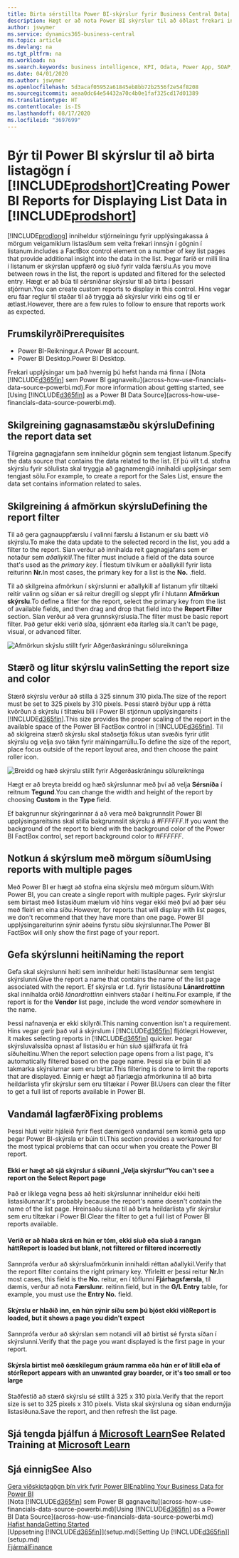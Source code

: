 ```yaml
---
title: Birta sérstillta Power BI-skýrslur fyrir Business Central Data| Microsoft docs
description: Hægt er að nota Power BI skýrslur til að öðlast frekari innsýn í gögnum í listum.
author: jswymer
ms.service: dynamics365-business-central
ms.topic: article
ms.devlang: na
ms.tgt_pltfrm: na
ms.workload: na
ms.search.keywords: business intelligence, KPI, Odata, Power App, SOAP, analysis
ms.date: 04/01/2020
ms.author: jswymer
ms.openlocfilehash: 5d3acaf05952a61845eb8bb72b2556f2e54f8208
ms.sourcegitcommit: aeaa0dc64e54432a70c4b0e1faf325cd17d01389
ms.translationtype: HT
ms.contentlocale: is-IS
ms.lasthandoff: 08/17/2020
ms.locfileid: "3697699"
---
```

# <a name="creating-power-bi-reports-for-displaying-list-data-in-prodshort"></a><span data-ttu-id="b5aa7-103">Býr til Power BI skýrslur til að birta listagögn í [!INCLUDE[prodshort](includes/prodshort.md)]</span><span class="sxs-lookup"><span data-stu-id="b5aa7-103">Creating Power BI Reports for Displaying List Data in [!INCLUDE[prodshort](includes/prodshort.md)]</span></span>

[!INCLUDE[prodlong](includes/prodlong.md)] <span data-ttu-id="b5aa7-104">inniheldur stjórneiningu fyrir upplýsingakassa á mörgum veigamiklum listasíðum sem veita frekari innsýn í gögnin í listanum.</span><span class="sxs-lookup"><span data-stu-id="b5aa7-104">includes a FactBox control element on a number of key list pages that provide additional insight into the data in the list.</span></span> <span data-ttu-id="b5aa7-105">Þegar farið er milli lína í listanum er skýrslan uppfærð og síuð fyrir valda færslu.</span><span class="sxs-lookup"><span data-stu-id="b5aa7-105">As you move between rows in the list, the report is updated and filtered for the selected entry.</span></span> <span data-ttu-id="b5aa7-106">Hægt er að búa til sérsniðnar skýrslur til að birta í þessari stjórnun.</span><span class="sxs-lookup"><span data-stu-id="b5aa7-106">You can create custom reports to display in this control.</span></span> <span data-ttu-id="b5aa7-107">Hins vegar eru fáar reglur til staðar til að tryggja að skýrslur virki eins og til er ætlast.</span><span class="sxs-lookup"><span data-stu-id="b5aa7-107">However, there are a few rules to follow to ensure that reports work as expected.</span></span>  

## <a name="prerequisites"></a><span data-ttu-id="b5aa7-108">Frumskilyrði</span><span class="sxs-lookup"><span data-stu-id="b5aa7-108">Prerequisites</span></span>

- <span data-ttu-id="b5aa7-109">Power BI-Reikningur.</span><span class="sxs-lookup"><span data-stu-id="b5aa7-109">A Power BI account.</span></span>
- <span data-ttu-id="b5aa7-110">Power BI Desktop.</span><span class="sxs-lookup"><span data-stu-id="b5aa7-110">Power BI Desktop.</span></span>

<span data-ttu-id="b5aa7-111">Frekari upplýsingar um það hvernig þú hefst handa má finna í [Nota [!INCLUDE[d365fin](includes/d365fin_md.md)] sem Power BI gagnaveitu](across-how-use-financials-data-source-powerbi.md).</span><span class="sxs-lookup"><span data-stu-id="b5aa7-111">For more information about getting started, see [Using [!INCLUDE[d365fin](includes/d365fin_md.md)] as a Power BI Data Source](across-how-use-financials-data-source-powerbi.md).</span></span>

## <a name="defining-the-report-data-set"></a><span data-ttu-id="b5aa7-112">Skilgreining gagnasamstæðu skýrslu</span><span class="sxs-lookup"><span data-stu-id="b5aa7-112">Defining the report data set</span></span>

<span data-ttu-id="b5aa7-113">Tilgreina gagnagjafann sem inniheldur gögnin sem tengjast listanum.</span><span class="sxs-lookup"><span data-stu-id="b5aa7-113">Specify the data source that contains the data related to the list.</span></span> <span data-ttu-id="b5aa7-114">Ef þú vilt t.d. stofna skýrslu fyrir sölulista skal tryggja að gagnamengið innihaldi upplýsingar sem tengjast sölu.</span><span class="sxs-lookup"><span data-stu-id="b5aa7-114">For example, to create a report for the Sales List, ensure the data set contains information related to sales.</span></span>  

## <a name="defining-the-report-filter"></a><span data-ttu-id="b5aa7-115">Skilgreining á afmörkun skýrslu</span><span class="sxs-lookup"><span data-stu-id="b5aa7-115">Defining the report filter</span></span>

<span data-ttu-id="b5aa7-116">Til að gera gagnauppfærslu í valinni færslu á listanum er síu bætt við skýrslu.</span><span class="sxs-lookup"><span data-stu-id="b5aa7-116">To make the data update to the selected record in the list, you add a filter to the report.</span></span> <span data-ttu-id="b5aa7-117">Sían verður að innihalda reit gagnagjafans sem er notaður sem *aðallykill*.</span><span class="sxs-lookup"><span data-stu-id="b5aa7-117">The filter must include a field of the data source that's used as the *primary key*.</span></span> <span data-ttu-id="b5aa7-118">Í flestum tilvikum er aðallykill fyrir lista reiturinn **Nr.**</span><span class="sxs-lookup"><span data-stu-id="b5aa7-118">In most cases, the primary key for a list is the **No.**</span></span> <span data-ttu-id="b5aa7-119">.</span><span class="sxs-lookup"><span data-stu-id="b5aa7-119">field.</span></span>

<span data-ttu-id="b5aa7-120">Til að skilgreina afmörkun í skýrslunni er aðallykill af listanum yfir tiltæki reitir valinn og síðan er sá reitur dregill og sleppt yfir í hlutann **Afmörkun skýrslu**.</span><span class="sxs-lookup"><span data-stu-id="b5aa7-120">To define a filter for the report, select the primary key from the list of available fields, and then drag and drop that field into the **Report Filter** section.</span></span> <span data-ttu-id="b5aa7-121">Sían verður að vera grunnskýrslusía.</span><span class="sxs-lookup"><span data-stu-id="b5aa7-121">The filter must be basic report filter.</span></span> <span data-ttu-id="b5aa7-122">Það getur ekki verið síða, sjónrænt eða ítarleg sía.</span><span class="sxs-lookup"><span data-stu-id="b5aa7-122">It can't be page, visual, or advanced filter.</span></span> 

![Afmörkun skýslu stillt fyrir Aðgerðaskráningu sölureikninga](./media/across-how-use-powerbi-reports-factbox/financials-powerbi-report-filter.png)

## <a name="setting-the-report-size-and-color"></a><span data-ttu-id="b5aa7-124">Stærð og litur skýrslu valin</span><span class="sxs-lookup"><span data-stu-id="b5aa7-124">Setting the report size and color</span></span>

<span data-ttu-id="b5aa7-125">Stærð skýrslu verður að stilla á 325 sinnum 310 pixla.</span><span class="sxs-lookup"><span data-stu-id="b5aa7-125">The size of the report must be set to 325 pixels by 310 pixels.</span></span> <span data-ttu-id="b5aa7-126">Þessi stærð býður upp á rétta kvörðun á skýrslu í tiltæku bili í Power BI stjórnun upplýsingareits í [!INCLUDE[d365fin](includes/d365fin_md.md)].</span><span class="sxs-lookup"><span data-stu-id="b5aa7-126">This size provides the proper scaling of the report in the available space of the Power BI FactBox control in [!INCLUDE[d365fin](includes/d365fin_md.md)].</span></span> <span data-ttu-id="b5aa7-127">Til að skilgreina stærð skýrslu skal staðsetja fókus utan svæðis fyrir útlit skýrslu og velja svo tákn fyrir málningarrúllu.</span><span class="sxs-lookup"><span data-stu-id="b5aa7-127">To define the size of the report, place focus outside of the report layout area, and then choose the paint roller icon.</span></span>

![Breidd og hæð skýrslu stillt fyrir Aðgerðaskráningu sölureikninga](./media/across-how-use-powerbi-reports-factbox/financials-powerbi-report-sizing.png)

<span data-ttu-id="b5aa7-129">Hægt er að breyta breidd og hæð skýrslunnar með því að velja **Sérsníða** í reitnum **Tegund**.</span><span class="sxs-lookup"><span data-stu-id="b5aa7-129">You can change the width and height of the report by choosing **Custom** in the **Type** field.</span></span>

<span data-ttu-id="b5aa7-130">Ef bakgrunnur skýringarinnar á að vera með bakgrunnslit Power BI upplýsingareitsins skal stilla bakgrunnslit skýrslu á *#FFFFFF*.</span><span class="sxs-lookup"><span data-stu-id="b5aa7-130">If you want the background of the report to blend with the background color of the Power BI FactBox control, set report background color to *#FFFFFF*.</span></span> 

## <a name="using-reports-with-multiple-pages"></a><span data-ttu-id="b5aa7-131">Notkun á skýrslum með mörgum síðum</span><span class="sxs-lookup"><span data-stu-id="b5aa7-131">Using reports with multiple pages</span></span>

<span data-ttu-id="b5aa7-132">Með Power BI er hægt að stofna eina skýrslu með mörgum síðum.</span><span class="sxs-lookup"><span data-stu-id="b5aa7-132">With Power BI, you can create a single report with multiple pages.</span></span> <span data-ttu-id="b5aa7-133">Fyrir skýrslur sem birtast með listasíðum mælum við hins vegar ekki með því að þær séu með fleiri en eina síðu.</span><span class="sxs-lookup"><span data-stu-id="b5aa7-133">However, for reports that will display with list pages, we don't recommend that they have more than one page.</span></span> <span data-ttu-id="b5aa7-134">Power BI upplýsingareiturinn sýnir aðeins fyrstu síðu skýrslunnar.</span><span class="sxs-lookup"><span data-stu-id="b5aa7-134">The Power BI FactBox will only show the first page of your report.</span></span>

## <a name="naming-the-report"></a><span data-ttu-id="b5aa7-135">Gefa skýrslunni heiti</span><span class="sxs-lookup"><span data-stu-id="b5aa7-135">Naming the report</span></span>

<span data-ttu-id="b5aa7-136">Gefa skal skýrslunni heiti sem inniheldur heiti listasíðunnar sem tengist skýrslunni.</span><span class="sxs-lookup"><span data-stu-id="b5aa7-136">Give the report a name that contains the name of the list page associated with the report.</span></span> <span data-ttu-id="b5aa7-137">Ef skýrsla er t.d. fyrir listasíðuna **Lánardrottinn** skal innihalda orðið *lánardrottinn* einhvers staðar í heitinu.</span><span class="sxs-lookup"><span data-stu-id="b5aa7-137">For example, if the report is for the **Vendor** list page, include the word *vendor* somewhere in the name.</span></span>  

<span data-ttu-id="b5aa7-138">Þessi nafnavenja er ekki skilyrði.</span><span class="sxs-lookup"><span data-stu-id="b5aa7-138">This naming convention isn't a requirement.</span></span> <span data-ttu-id="b5aa7-139">Hins vegar gerir það val á skýrslum í [!INCLUDE[d365fin](includes/d365fin_md.md)] fljótlegri.</span><span class="sxs-lookup"><span data-stu-id="b5aa7-139">However, it makes selecting reports in [!INCLUDE[d365fin](includes/d365fin_md.md)] quicker.</span></span> <span data-ttu-id="b5aa7-140">Þegar skýrsluvalssíða opnast af listasíðu er hún síuð sjálfkrafa út frá síðuheitinu.</span><span class="sxs-lookup"><span data-stu-id="b5aa7-140">When the report selection page opens from a list page, it's automatically filtered based on the page name.</span></span> <span data-ttu-id="b5aa7-141">Þessi sía er búin til að takmarka skýrslurnar sem eru birtar.</span><span class="sxs-lookup"><span data-stu-id="b5aa7-141">This filtering is done to limit the reports that are displayed.</span></span> <span data-ttu-id="b5aa7-142">Einnig er hægt að fjarlægja afmörkunina til að birta heildarlista yfir skýrslur sem eru tiltækar í Power BI.</span><span class="sxs-lookup"><span data-stu-id="b5aa7-142">Users can clear the filter to get a full list of reports available in Power BI.</span></span>  

## <a name="fixing-problems"></a><span data-ttu-id="b5aa7-143">Vandamál lagfærð</span><span class="sxs-lookup"><span data-stu-id="b5aa7-143">Fixing problems</span></span>

<span data-ttu-id="b5aa7-144">Þessi hluti veitir hjáleið fyrir flest dæmigerð vandamál sem komið geta upp þegar Power BI-skýrsla er búin til.</span><span class="sxs-lookup"><span data-stu-id="b5aa7-144">This section provides a workaround for the most typical problems that can occur when you create the Power BI report.</span></span>  

#### <a name="you-cant-see-a-report-on-the-select-report-page"></a><span data-ttu-id="b5aa7-145">Ekki er hægt að sjá skýrslur á síðunni „Velja skýrslur“</span><span class="sxs-lookup"><span data-stu-id="b5aa7-145">You can't see a report on the Select Report page</span></span>

<span data-ttu-id="b5aa7-146">Það er líklega vegna þess að heiti skýrslunnar inniheldur ekki heiti listasíðunnar.</span><span class="sxs-lookup"><span data-stu-id="b5aa7-146">It's probably because the report's name doesn't contain the name of the list page.</span></span> <span data-ttu-id="b5aa7-147">Hreinsaðu síuna til að birta heildarlista yfir skýrslur sem eru tiltækar í Power BI.</span><span class="sxs-lookup"><span data-stu-id="b5aa7-147">Clear the filter to get a full list of Power BI reports available.</span></span>  

#### <a name="report-is-loaded-but-blank-not-filtered-or-filtered-incorrectly"></a><span data-ttu-id="b5aa7-148">Verið er að hlaða skrá en hún er tóm, ekki síuð eða síuð á rangan hátt</span><span class="sxs-lookup"><span data-stu-id="b5aa7-148">Report is loaded but blank, not filtered or filtered incorrectly</span></span>

<span data-ttu-id="b5aa7-149">Sannprófa verður að skýrsluafmörkunin innihaldi réttan aðallykil.</span><span class="sxs-lookup"><span data-stu-id="b5aa7-149">Verify that the report filter contains the right primary key.</span></span> <span data-ttu-id="b5aa7-150">Yfirleitt er þessi reitur **Nr.**</span><span class="sxs-lookup"><span data-stu-id="b5aa7-150">In most cases, this field is the **No.**</span></span> <span data-ttu-id="b5aa7-151">reitur, en í töflunni **Fjárhagsfærsla**, til dæmis, verður að nota **Færslunr.** reitinn.</span><span class="sxs-lookup"><span data-stu-id="b5aa7-151">field, but in the **G/L Entry** table, for example, you must use the **Entry No.** field.</span></span>

#### <a name="report-is-loaded-but-it-shows-a-page-you-didnt-expect"></a><span data-ttu-id="b5aa7-152">Skýrslu er hlaðið inn, en hún sýnir síðu sem þú bjóst ekki við</span><span class="sxs-lookup"><span data-stu-id="b5aa7-152">Report is loaded, but it shows a page you didn't expect</span></span>

<span data-ttu-id="b5aa7-153">Sannprófa verður að skýrslan sem notandi vill að birtist sé fyrsta síðan í skýrslunni.</span><span class="sxs-lookup"><span data-stu-id="b5aa7-153">Verify that the page you want displayed is the first page in your report.</span></span>  

#### <a name="report-appears-with-an-unwanted-gray-boarder-or-its-too-small-or-too-large"></a><span data-ttu-id="b5aa7-154">Skýrsla birtist með óæskilegum gráum ramma eða hún er of lítill eða of stór</span><span class="sxs-lookup"><span data-stu-id="b5aa7-154">Report appears with an unwanted gray boarder, or it's too small or too large</span></span>

<span data-ttu-id="b5aa7-155">Staðfestið að stærð skýrslu sé stillt á 325 x 310 pixla.</span><span class="sxs-lookup"><span data-stu-id="b5aa7-155">Verify that the report size is set to 325 pixels x 310 pixels.</span></span> <span data-ttu-id="b5aa7-156">Vista skal skýrsluna og síðan endurnýja listasíðuna.</span><span class="sxs-lookup"><span data-stu-id="b5aa7-156">Save the report, and then refresh the list page.</span></span>  

## <a name="see-related-training-at-microsoft-learn"></a><span data-ttu-id="b5aa7-157">Sjá tengda þjálfun á [Microsoft Learn](/learn/modules/configure-powerbi-excel-dynamics-365-business-central/index)</span><span class="sxs-lookup"><span data-stu-id="b5aa7-157">See Related Training at [Microsoft Learn](/learn/modules/configure-powerbi-excel-dynamics-365-business-central/index)</span></span>

## <a name="see-also"></a><span data-ttu-id="b5aa7-158">Sjá einnig</span><span class="sxs-lookup"><span data-stu-id="b5aa7-158">See Also</span></span>

[<span data-ttu-id="b5aa7-159">Gera viðskiptagögn þín virk fyrir Power BI</span><span class="sxs-lookup"><span data-stu-id="b5aa7-159">Enabling Your Business Data for Power BI</span></span>](admin-powerbi.md)  
<span data-ttu-id="b5aa7-160">[Nota [!INCLUDE[d365fin](includes/d365fin_md.md)] sem Power BI gagnaveitu](across-how-use-financials-data-source-powerbi.md)</span><span class="sxs-lookup"><span data-stu-id="b5aa7-160">[Using [!INCLUDE[d365fin](includes/d365fin_md.md)] as a Power BI Data Source](across-how-use-financials-data-source-powerbi.md)</span></span>  
[<span data-ttu-id="b5aa7-161">Hafist handa</span><span class="sxs-lookup"><span data-stu-id="b5aa7-161">Getting Started</span></span>](product-get-started.md)  
<span data-ttu-id="b5aa7-162">[Uppsetning [!INCLUDE[d365fin](includes/d365fin_md.md)]](setup.md)</span><span class="sxs-lookup"><span data-stu-id="b5aa7-162">[Setting Up [!INCLUDE[d365fin](includes/d365fin_md.md)]](setup.md)</span></span>  
[<span data-ttu-id="b5aa7-163">Fjármál</span><span class="sxs-lookup"><span data-stu-id="b5aa7-163">Finance</span></span>](finance.md)  
